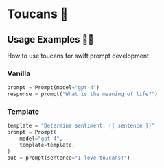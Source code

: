 # Toucans 🍉

## Usage Examples 👩‍💻
How to use toucans for swift prompt development.
### Vanilla
```python
prompt = Prompt(model="gpt-4")
response = prompt("What is the meaning of life?")
```

### Template
```python
template = "Determine sentiment: {{ sentence }}"
prompt = Prompt(
    model="gpt-4",
    template=template,
)
out = prompt(sentence="I love toucans!")
```


